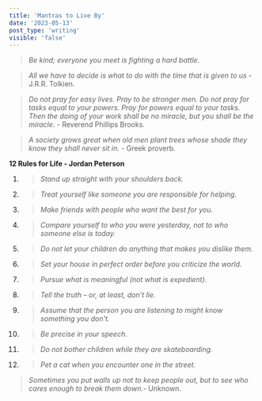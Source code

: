 ```yaml
---
title: 'Mantras to Live By'
date: '2023-05-13'
post_type: 'writing'
visible: 'false'
---
```


>_Be kind; everyone you meet is fighting a hard battle._

>_All we have to decide is what to do with the time that is given to us_ - J.R.R. Tolkien.

>_Do not pray for easy lives. Pray to be stronger men. Do not pray for tasks equal to your powers. Pray for powers equal to your tasks. Then the doing of your work shall be no miracle, but you shall be the miracle._ - Reverend Phillips Brooks.

>_A society grows great when old men plant trees whose shade they know they shall never sit in._ - Greek proverb.

**12 Rules for Life - Jordan Peterson**
1. >_Stand up straight with your shoulders back._
2. >_Treat yourself like someone you are responsible for helping._
3. >_Make friends with people who want the best for you._
4. >_Compare yourself to who you were yesterday, not to who someone else is today._
5. >_Do not let your children do anything that makes you dislike them._
6. >_Set your house in perfect order before you criticize the world._
7. >_Pursue what is meaningful (not what is expedient)._
8. >_Tell the truth – or, at least, don't lie._
9. >_Assume that the person you are listening to might know something you don't._
10. >_Be precise in your speech._
11. >_Do not bother children while they are skateboarding._
12. >_Pet a cat when you encounter one in the street._

>_Sometimes you put walls up not to keep people out, but to see who cares enough to break them down._- Unknown.
